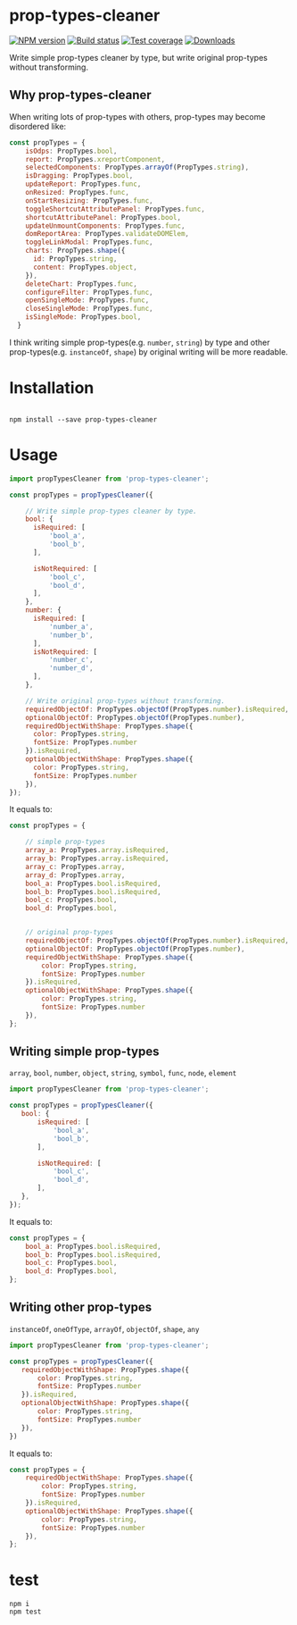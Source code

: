 prop-types-cleaner
==================

[![NPM version][npm-image]][npm-url]
[![Build status][travis-image]][travis-url]
[![Test coverage][coveralls-image]][coveralls-url]
[![Downloads][downloads-image]][downloads-url]

Write simple prop-types cleaner by type, but write original prop-types without transforming.

## Why prop-types-cleaner

When writing lots of prop-types with others, prop-types may become disordered like:

```js
const propTypes = {
    isOdps: PropTypes.bool,
    report: PropTypes.xreportComponent,
    selectedComponents: PropTypes.arrayOf(PropTypes.string),
    isDragging: PropTypes.bool,
    updateReport: PropTypes.func,
    onResized: PropTypes.func,
    onStartResizing: PropTypes.func,
    toggleShortcutAttributePanel: PropTypes.func,
    shortcutAttributePanel: PropTypes.bool,
    updateUnmountComponents: PropTypes.func,
    domReportArea: PropTypes.validateDOMElem,
    toggleLinkModal: PropTypes.func,
    charts: PropTypes.shape({
      id: PropTypes.string,
      content: PropTypes.object,
    }),
    deleteChart: PropTypes.func,
    configureFilter: PropTypes.func,
    openSingleMode: PropTypes.func,
    closeSingleMode: PropTypes.func,
    isSingleMode: PropTypes.bool,
  }
```

I think writing simple prop-types(e.g. `number`, `string`) by type and other prop-types(e.g. `instanceOf`, `shape`) by original writing will be more readable.


# Installation
```shell

npm install --save prop-types-cleaner

```

# Usage

```js
import propTypesCleaner from 'prop-types-cleaner';

const propTypes = propTypesCleaner({

    // Write simple prop-types cleaner by type.
    bool: {
      isRequired: [
          'bool_a',
          'bool_b',
      ],

      isNotRequired: [
          'bool_c',
          'bool_d',
      ],
    },
    number: {
      isRequired: [
          'number_a',
          'number_b',
      ],
      isNotRequired: [
          'number_c',
          'number_d',
      ],
    },

    // Write original prop-types without transforming.
    requiredObjectOf: PropTypes.objectOf(PropTypes.number).isRequired,
    optionalObjectOf: PropTypes.objectOf(PropTypes.number),
    requiredObjectWithShape: PropTypes.shape({
      color: PropTypes.string,
      fontSize: PropTypes.number
    }).isRequired,
    optionalObjectWithShape: PropTypes.shape({
      color: PropTypes.string,
      fontSize: PropTypes.number
    }),
});
```

It equals to:
```js
const propTypes = {

    // simple prop-types
    array_a: PropTypes.array.isRequired,
    array_b: PropTypes.array.isRequired,
    array_c: PropTypes.array,
    array_d: PropTypes.array,
    bool_a: PropTypes.bool.isRequired,
    bool_b: PropTypes.bool.isRequired,
    bool_c: PropTypes.bool,
    bool_d: PropTypes.bool,


    // original prop-types
    requiredObjectOf: PropTypes.objectOf(PropTypes.number).isRequired,
    optionalObjectOf: PropTypes.objectOf(PropTypes.number),
    requiredObjectWithShape: PropTypes.shape({
        color: PropTypes.string,
        fontSize: PropTypes.number
    }).isRequired,
    optionalObjectWithShape: PropTypes.shape({
        color: PropTypes.string,
        fontSize: PropTypes.number
    }),
};
```




## Writing simple prop-types

`array`, `bool`, `number`, `object`, `string`, `symbol`, `func`, `node`, `element`

```js
import propTypesCleaner from 'prop-types-cleaner';

const propTypes = propTypesCleaner({
   bool: {
       isRequired: [
           'bool_a',
           'bool_b',
       ],

       isNotRequired: [
           'bool_c',
           'bool_d',
       ],
   },
});
```

It equals to:

```js
const propTypes = {
    bool_a: PropTypes.bool.isRequired,
    bool_b: PropTypes.bool.isRequired,
    bool_c: PropTypes.bool,
    bool_d: PropTypes.bool,
};
```

## Writing other prop-types

`instanceOf`, `oneOfType`, `arrayOf`, `objectOf`, `shape`, `any`

```js
import propTypesCleaner from 'prop-types-cleaner';

const propTypes = propTypesCleaner({
   requiredObjectWithShape: PropTypes.shape({
       color: PropTypes.string,
       fontSize: PropTypes.number
   }).isRequired,
   optionalObjectWithShape: PropTypes.shape({
       color: PropTypes.string,
       fontSize: PropTypes.number
   }),
})
```

It equals to:
```js
const propTypes = {
    requiredObjectWithShape: PropTypes.shape({
        color: PropTypes.string,
        fontSize: PropTypes.number
    }).isRequired,
    optionalObjectWithShape: PropTypes.shape({
        color: PropTypes.string,
        fontSize: PropTypes.number
    }),
};
```

# test
```shell
npm i
npm test
```


[npm-image]: https://img.shields.io/npm/v/prop-types-cleaner.svg?style=flat-square
[npm-url]: https://npmjs.org/package/prop-types-cleaner
[travis-image]: https://img.shields.io/travis/laispace/prop-types-cleaner.svg?style=flat-square
[travis-url]: https://travis-ci.org/laispace/prop-types-cleaner
[coveralls-image]: https://img.shields.io/coveralls/laispace/prop-types-cleaner.svg?style=flat-square
[coveralls-url]: https://coveralls.io/r/laispace/prop-types-cleaner
[downloads-image]: http://img.shields.io/npm/dm/prop-types-cleaner.svg?style=flat-square
[downloads-url]: https://npmjs.org/package/prop-types-cleaner